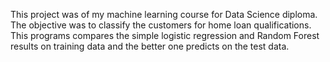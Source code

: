 This project was of my machine learning course for Data Science diploma. The objective was to classify the customers
for home loan qualifications. This programs compares the simple logistic regression and Random Forest results on
training data and the better one predicts on the test data.